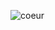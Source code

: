 ![coeur](https://github.com/AbdelTheGoat/Widget/assets/155133525/926813ee-ab23-4cf1-8120-86af1af8eb1f)


